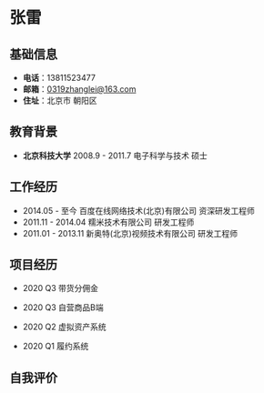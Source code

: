 # 张雷

## 基础信息
- **电话**：13811523477
- **邮箱**：0319zhanglei@163.com
- **住址**：北京市 朝阳区

## 教育背景
- **北京科技大学**   2008.9 - 2011.7   电子科学与技术   硕士

## 工作经历
- 2014.05 - 至今       百度在线网络技术(北京)有限公司  资深研发工程师
- 2011.11 - 2014.04   糯米技术有限公司               研发工程师
- 2011.01 - 2013.11   新奥特(北京)视频技术有限公司    研发工程师


## 项目经历
- 2020 Q3  带货分佣金

- 2020 Q3  自营商品B端  

- 2020 Q2  虚拟资产系统

- 2020 Q1  履约系统


## 自我评价
